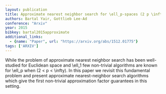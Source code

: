 ```yaml
---
layout: publication
title: Approximate nearest neighbor search for \ell_p-spaces (2 p \infty) via embeddings
authors: Bartal Yair, Gottlieb Lee-Ad
conference: "Arxiv"
year: 2015
bibkey: bartal2015approximate
additional_links:
  - {name: "Paper", url: "https://arxiv.org/abs/1512.01775"}
tags: ['ARXIV']
---
```

While the problem of approximate nearest neighbor search has been well-studied for Euclidean space and \ell_1 few non-trivial algorithms are known for \ell_p when (2 < p < \infty). In this paper we revisit this fundamental problem and present approximate nearest-neighbor search algorithms which give the first non-trivial approximation factor guarantees in this setting.
